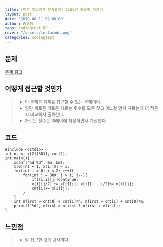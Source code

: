```yaml
---
title: (백준 알고리즘 문제풀이) 2163번 초콜릿 자르기
layout: post
date: '2019-08-11 02:00:00'
author: 줌코딩
tags: codingtest DP
cover: "/assets/instacode.png"
categories: codingtest
---
```


## 문제

[문제 링크](https://www.acmicpc.net/problem/2163)

## 어떻게 접근할 것인가

>* 이 문제은 디피로 접근할 수 있는 문제이다.
>* 일단 세로든 가로든 자르는 횟수를 모두 찾고 어느걸 먼저 자르는게 더 적은지 비교해서 출력한다.
>* 자르는 횟수는 어레이에 저장하면서 계산한다.

## 코드

    #include <cstdio>
    int n, m, x[2][301], cnt[2];
    int main(){
        scanf("%d %d", &n, &m);
        x[0][n] = 1, x[1][m] = 1;
        for(int i = 0; i < 2; i++){
            for(int j = 300; j > 1; j--){
                if(!x[i][j])continue;
                x[i][j/2] += x[i][j], x[i][j - j/2]+= x[i][j];
                cnt[i]+= x[i][j];
            }
        }
        int nfirst = cnt[0] + cnt[1]*n, mfirst = cnt[1] + cnt[0]*m;
        printf("%d", mfirst > nfirst ? nfirst : mfirst); 
    }

## 느낀점

>* 잘 접근한 것에 감사하다.
